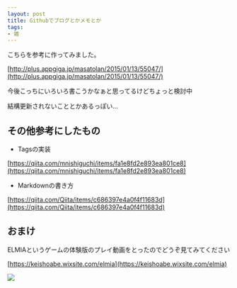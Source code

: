 ```yaml
---
layout: post
title: Githubでブログとかメモとか
tags:
- 雑
---
```


こちらを参考に作ってみました。

[http://plus.appgiga.jp/masatolan/2015/01/13/55047/](http://plus.appgiga.jp/masatolan/2015/01/13/55047/)

今後こっちにいろいろ書こうかなぁと思ってるけどちょっと検討中

結構更新されないこととかあるっぽい…

## その他参考にしたもの

* Tagsの実装

[https://qiita.com/mnishiguchi/items/fa1e8fd2e893ea801ce8](https://qiita.com/mnishiguchi/items/fa1e8fd2e893ea801ce8)

* Markdownの書き方

[https://qiita.com/Qiita/items/c686397e4a0f4f11683d](https://qiita.com/Qiita/items/c686397e4a0f4f11683d)

## おまけ

ELMIAというゲームの体験版のプレイ動画をとったのでどうぞ見てみてください

[https://keishoabe.wixsite.com/elmia](https://keishoabe.wixsite.com/elmia)

[![](http://img.youtube.com/vi/OIv6RNrBLiQ/0.jpg)](https://www.youtube.com/watch?v=OIv6RNrBLiQ)
